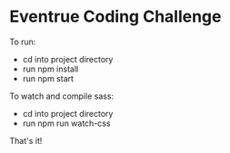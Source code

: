 # Eventrue Coding Challenge

To run:

 * cd into project directory
 * run npm install
 * run npm start

To watch and compile sass:

 * cd into project directory
 * run npm run watch-css



That's it!